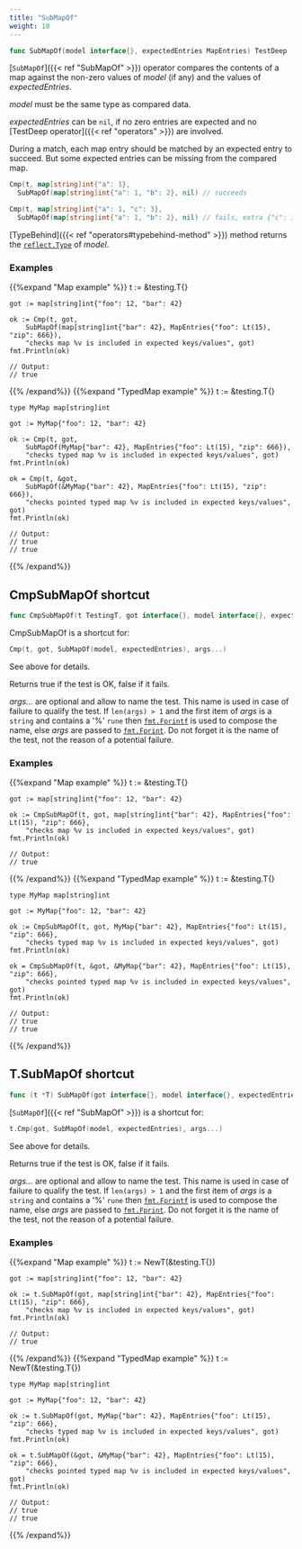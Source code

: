 ```yaml
---
title: "SubMapOf"
weight: 10
---
```


```go
func SubMapOf(model interface{}, expectedEntries MapEntries) TestDeep
```

[`SubMapOf`]({{< ref "SubMapOf" >}}) operator compares the contents of a map against the non-zero
values of *model* (if any) and the values of *expectedEntries*.

*model* must be the same type as compared data.

*expectedEntries* can be `nil`, if no zero entries are expected and
no [TestDeep operator]({{< ref "operators" >}}) are involved.

During a match, each map entry should be matched by an expected
entry to succeed. But some expected entries can be missing from the
compared map.

```go
Cmp(t, map[string]int{"a": 1},
  SubMapOf(map[string]int{"a": 1, "b": 2}, nil) // succeeds

Cmp(t, map[string]int{"a": 1, "c": 3},
  SubMapOf(map[string]int{"a": 1, "b": 2}, nil) // fails, extra {"c": 3}
```

[TypeBehind]({{< ref "operators#typebehind-method" >}}) method returns the [`reflect.Type`](https://golang.org/pkg/reflect/#Type) of *model*.


### Examples

{{%expand "Map example" %}}	t := &testing.T{}

	got := map[string]int{"foo": 12, "bar": 42}

	ok := Cmp(t, got,
		SubMapOf(map[string]int{"bar": 42}, MapEntries{"foo": Lt(15), "zip": 666}),
		"checks map %v is included in expected keys/values", got)
	fmt.Println(ok)

	// Output:
	// true
{{% /expand%}}
{{%expand "TypedMap example" %}}	t := &testing.T{}

	type MyMap map[string]int

	got := MyMap{"foo": 12, "bar": 42}

	ok := Cmp(t, got,
		SubMapOf(MyMap{"bar": 42}, MapEntries{"foo": Lt(15), "zip": 666}),
		"checks typed map %v is included in expected keys/values", got)
	fmt.Println(ok)

	ok = Cmp(t, &got,
		SubMapOf(&MyMap{"bar": 42}, MapEntries{"foo": Lt(15), "zip": 666}),
		"checks pointed typed map %v is included in expected keys/values", got)
	fmt.Println(ok)

	// Output:
	// true
	// true
{{% /expand%}}
## CmpSubMapOf shortcut

```go
func CmpSubMapOf(t TestingT, got interface{}, model interface{}, expectedEntries MapEntries, args ...interface{}) bool
```

CmpSubMapOf is a shortcut for:

```go
Cmp(t, got, SubMapOf(model, expectedEntries), args...)
```

See above for details.

Returns true if the test is OK, false if it fails.

*args...* are optional and allow to name the test. This name is
used in case of failure to qualify the test. If `len(args) > 1` and
the first item of *args* is a `string` and contains a '%' `rune` then
[`fmt.Fprintf`](https://golang.org/pkg/fmt/#Fprintf) is used to compose the name, else *args* are passed to
[`fmt.Fprint`](https://golang.org/pkg/fmt/#Fprint). Do not forget it is the name of the test, not the
reason of a potential failure.


### Examples

{{%expand "Map example" %}}	t := &testing.T{}

	got := map[string]int{"foo": 12, "bar": 42}

	ok := CmpSubMapOf(t, got, map[string]int{"bar": 42}, MapEntries{"foo": Lt(15), "zip": 666},
		"checks map %v is included in expected keys/values", got)
	fmt.Println(ok)

	// Output:
	// true
{{% /expand%}}
{{%expand "TypedMap example" %}}	t := &testing.T{}

	type MyMap map[string]int

	got := MyMap{"foo": 12, "bar": 42}

	ok := CmpSubMapOf(t, got, MyMap{"bar": 42}, MapEntries{"foo": Lt(15), "zip": 666},
		"checks typed map %v is included in expected keys/values", got)
	fmt.Println(ok)

	ok = CmpSubMapOf(t, &got, &MyMap{"bar": 42}, MapEntries{"foo": Lt(15), "zip": 666},
		"checks pointed typed map %v is included in expected keys/values", got)
	fmt.Println(ok)

	// Output:
	// true
	// true
{{% /expand%}}
## T.SubMapOf shortcut

```go
func (t *T) SubMapOf(got interface{}, model interface{}, expectedEntries MapEntries, args ...interface{}) bool
```

[`SubMapOf`]({{< ref "SubMapOf" >}}) is a shortcut for:

```go
t.Cmp(got, SubMapOf(model, expectedEntries), args...)
```

See above for details.

Returns true if the test is OK, false if it fails.

*args...* are optional and allow to name the test. This name is
used in case of failure to qualify the test. If `len(args) > 1` and
the first item of *args* is a `string` and contains a '%' `rune` then
[`fmt.Fprintf`](https://golang.org/pkg/fmt/#Fprintf) is used to compose the name, else *args* are passed to
[`fmt.Fprint`](https://golang.org/pkg/fmt/#Fprint). Do not forget it is the name of the test, not the
reason of a potential failure.


### Examples

{{%expand "Map example" %}}	t := NewT(&testing.T{})

	got := map[string]int{"foo": 12, "bar": 42}

	ok := t.SubMapOf(got, map[string]int{"bar": 42}, MapEntries{"foo": Lt(15), "zip": 666},
		"checks map %v is included in expected keys/values", got)
	fmt.Println(ok)

	// Output:
	// true
{{% /expand%}}
{{%expand "TypedMap example" %}}	t := NewT(&testing.T{})

	type MyMap map[string]int

	got := MyMap{"foo": 12, "bar": 42}

	ok := t.SubMapOf(got, MyMap{"bar": 42}, MapEntries{"foo": Lt(15), "zip": 666},
		"checks typed map %v is included in expected keys/values", got)
	fmt.Println(ok)

	ok = t.SubMapOf(&got, &MyMap{"bar": 42}, MapEntries{"foo": Lt(15), "zip": 666},
		"checks pointed typed map %v is included in expected keys/values", got)
	fmt.Println(ok)

	// Output:
	// true
	// true
{{% /expand%}}
